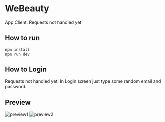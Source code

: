 # WeBeauty
App Client. Requests not handled yet.

## How to run

```bash
npm install
npm run dev
```

## How to Login
Requests not handled yet.
In Login screen just type some random email and password.

## Preview
![preview1](https://media2.giphy.com/media/v1.Y2lkPTc5MGI3NjExb2MxdHR1Y2o5aTIzNDhlcWVkamxvMTR0dzllaDQ2NnMycGUzbncwdyZlcD12MV9pbnRlcm5hbF9naWZfYnlfaWQmY3Q9Zw/cOyq4UFeudLflOneoa/giphy.gif)
![preview2](https://media0.giphy.com/media/v1.Y2lkPTc5MGI3NjExeHE1djl5bTFzNmh1bWJ3NzZhbHBlYnRuMHl0cWM0d3N0Z3puZDU3NiZlcD12MV9pbnRlcm5hbF9naWZfYnlfaWQmY3Q9Zw/J6GBBTtuK8DBLwymtq/giphy.gif)
